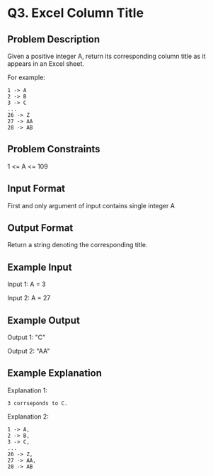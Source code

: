 # Q3. Excel Column Title
## Problem Description
Given a positive integer A, return its corresponding column title as it appears in an Excel sheet.

For example:

    1 -> A
    2 -> B
    3 -> C
    ...
    26 -> Z
    27 -> AA
    28 -> AB 


## Problem Constraints
1 <= A <= 109

## Input Format
First and only argument of input contains single integer A

## Output Format
Return a string denoting the corresponding title.

## Example Input
Input 1:
A = 3

Input 2:
A = 27

## Example Output
Output 1:
"C"

Output 2:
"AA"

## Example Explanation
Explanation 1:

    3 corrseponds to C.

Explanation 2:

    1 -> A,
    2 -> B,
    3 -> C,
    ...
    26 -> Z,
    27 -> AA,
    28 -> AB 
